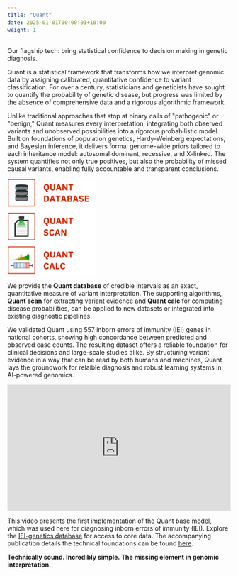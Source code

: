 ```yaml
---
title: "Quant"
date: 2025-01-01T00:00:01+10:00
weight: 1
---
```


Our flagship tech:
bring statistical confidence to decision making in genetic diagnosis.

<!-- Quant delivers evidence-based probabilities for clear and confident genetic diagnoses -->

<!-- ![GuRu interpretation](/images/freepik_vectorjuice/data-analyst-oversees-governs-income-expenses-with-magnifier-financial-management-system-finance-software-it-management-tool-concept_335657-1891.jpg) -->

Quant is a statistical framework that transforms how we interpret genomic data by assigning calibrated, quantitative confidence to variant classification.
For over a century, statisticians and geneticists have sought to quantify the probability of genetic disease, but progress was limited by the absence of comprehensive data and a rigorous algorithmic framework.

Unlike traditional approaches that stop at binary calls of "pathogenic" or "benign," Quant measures every interpretation, integrating both observed variants and unobserved possibilities into a rigorous probabilistic model.
Built on foundations of population genetics, Hardy-Weinberg expectations, and Bayesian inference, it delivers formal genome-wide priors tailored to each inheritance model: autosomal dominant, recessive, and X-linked.
The system quantifies not only true positives, but also the probability of missed causal variants, enabling fully accountable and transparent conclusions.

<!-- We provide the **Quant Database** of credible intervals as an exact, quantitative measure of variant interpretation. -->
<!-- The supporting algorithms, **Quant Scan** for extracting variant evidence and **Quant Calc** for computing disease probabilities, can be applied to new datasets or integrated into existing diagnostic pipelines. -->

<div class="row align-items-center mb-4">
  <div class="col-md-auto mb-3 mb-md-0">
    <img src="/images/services/quant_logo_three_step_v2.png"
         alt="Logo for quant, database, scan, calculate."
         style="width: 200px; height: auto;" />
  </div>
  <div class="col">
    <p>
      We provide the <strong>Quant database</strong> of credible intervals as an exact, quantitative measure of variant interpretation.
      The supporting algorithms, <strong>Quant scan</strong> for extracting variant evidence and <strong>Quant calc</strong> for computing disease probabilities, can be applied to new datasets or integrated into existing diagnostic pipelines.
    </p>
  </div>
</div>

We validated Quant using 557 inborn errors of immunity (IEI) genes in national cohorts, showing high concordance between predicted and observed case counts.
The resulting dataset offers a reliable foundation for clinical decisions and large-scale studies alike.
By structuring variant evidence in a way that can be read by both humans and machines, Quant lays the groundwork for relaible diagnosis and robust learning systems in AI-powered genomics.

<div style="padding:56.25% 0 0 0;position:relative;"><iframe src="https://player.vimeo.com/video/1082804320?badge=0&amp;autopause=0&amp;player_id=0&amp;app_id=58479" frameborder="0" allow="autoplay; fullscreen; picture-in-picture; clipboard-write; encrypted-media" style="position:absolute;top:0;left:0;width:100%;height:100%;" title="Quant - measuring confidence in genetic diagnoses"></iframe></div><script src="https://player.vimeo.com/api/player.js"></script>

This video presents the first implementation of the Quant base model, which was used here for diagnosing inborn errors of immunity (IEI). 
Explore the [IEI-genetics database](../iei_genetics) for access to core data.
The accompanying publication details the technical foundations can be found [here](https://www.medrxiv.org/content/10.1101/2025.03.25.25324607v4.full.pdf+html).

**Technically sound. Incredibly simple. The missing element in genomic interpretation.**

<!-- <img src="/images/services/quant_logo_three_step_v2.png" alt="Logo for quant, database, scan, calculate." width="200" /> -->




